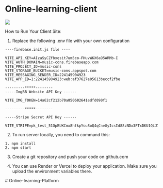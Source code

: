 # Online-learning-client
![](frontend/src/assets/github-cover.png)


How to Run Your Client Site:
1. Replace the following .env file with your own configuration
```
----firebase.init.js file ----

VITE_API_KEY=AIzaSyCZfbxqsit7um5co-FHuvWKX6aO5ARMb-I
VITE_AUTH_DOMAIN=music-cons.firebaseapp.com
VITE_PROJECT_ID=music-cons
VITE_STORAGE_BUCKET=music-cons.appspot.com
VITE_MESSAGING_SENDER_ID=224145904923
VITE_APP_ID=1:224145904923:web:af37627e05613beccf2fbe

---------*****--------
-----ImgBB Website API Key ------

VITE_IMG_TOKEN=14a62cf212b70a050602641edfd090f1

---------*****--------

-----Stripe Secret API Key ------

VITE_STRIPE=pk_test_51OpBUKCmx8hfkpYcu8oQ4qCneGyIcsId88zNDx3FTxDKU1QLJ7MWkSKiHtp8yTq6RgmgJZSRzmyHmbF6nK7uHqrZ00Dy8FF8dA
```

2. To run server locally, you need to command this:
```
1. npm install
2. npm start
```

3. Create a git repository and push your code on github.com

4. You can use Render or Vercel to deploy your application. Make sure you upload the environment variables there.




#   O n l i n e - l e a r n i n g - P l a t f o r m  
 